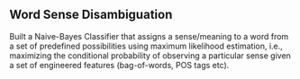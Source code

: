 ## Word Sense Disambiguation

 
Built a Naive-Bayes Classifier that assigns a sense/meaning to a word from a set of predefined possibilities using maximum likelihood estimation, i.e., maximizing the conditional probability of observing a particular
sense given a set of engineered features (bag-of-words, POS tags etc).
